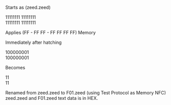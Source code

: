 Starts as (zeed.zeed)

11111111 11111111  
11111111 11111111

Applies (FF - FF FF - FF FF FF FF) Memory



Immediately after hatching

100000001  
100000001

Becomes

11  
11




Renamed from zeed.zeed to F01.zeed (using Test Protocol as Memory NFC)  
zeed.zeed and F01.zeed text data is in HEX.

